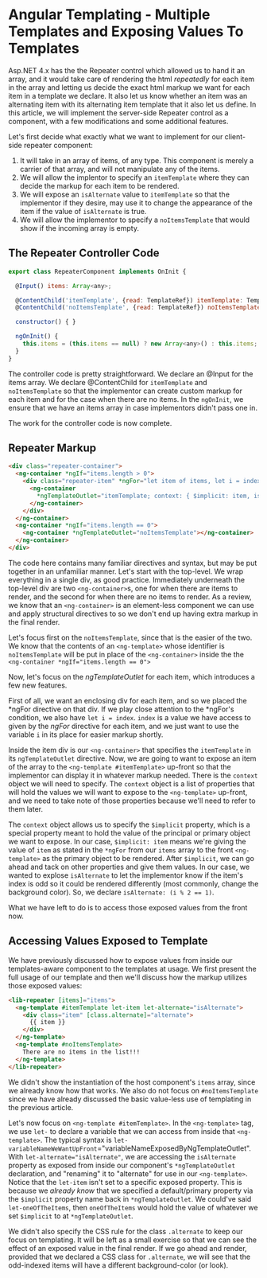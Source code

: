 # Angular Templating - Multiple Templates and Exposing Values To Templates

Asp.NET 4.x has the the Repeater control which allowed us to hand it an array, and it would take care of rendering the html *repeatedly* for each item
in the array and letting us decide the exact html markup we want for each item in a template we declare. It also let us know whether an item was an
alternating item with its alternating item template that it also let us define. In this article, we will implement the server-side Repeater control as
a component, with a few modifications and some additional features.

Let's first decide what exactly what we want to implement for our client-side repeater component:

1. It will take in an array of items, of any type. This component is merely a carrier of that array, and will not manipulate any of the items.
2. We will allow the implentor to specify an `itemTemplate` where they can decide the markup for each item to be rendered.
3. We will expose an `isAlternate` value to `itemTemplate` so that the implementor if they desire, may use it to change the appearance of the item if
the value of `isAlternate` is true.
4. We will allow the implementor to specify a `noItemsTemplate` that would show if the incoming array is empty.

## The Repeater Controller Code

```js
export class RepeaterComponent implements OnInit {

  @Input() items: Array<any>;

  @ContentChild('itemTemplate', {read: TemplateRef}) itemTemplate: TemplateRef<any>;
  @ContentChild('noItemsTemplate', {read: TemplateRef}) noItemsTemplate: TemplateRef<any>;

  constructor() { }

  ngOnInit() {
    this.items = (this.items == null) ? new Array<any>() : this.items;
  }
}

```

The controller code is pretty straightforward. We declare an @Input for the items array. We declare @ContentChild for `itemTemplate` and `noItemsTemplate`
so that the implementor can create custom markup for each item and for the case when there are no items. In the `ngOnInit`, we ensure that we have an
items array in case implementors didn't pass one in.

The work for the controller code is now complete.

## Repeater Markup

```html
<div class="repeater-container">
  <ng-container *ngIf="items.length > 0">
    <div class="repeater-item" *ngFor="let item of items, let i = index">
      <ng-container 
        *ngTemplateOutlet="itemTemplate; context: { $implicit: item, isAlternate: (i % 2 == 1)}">
      </ng-container>
    </div>
  </ng-container>
  <ng-container *ngIf="items.length == 0">
    <ng-container *ngTemplateOutlet="noItemsTemplate"></ng-container>
  </ng-container>
</div>
```

The code here contains many familiar directives and syntax, but may be put together in an unfamiliar manner. Let's start with the top-level. We wrap
everything in a single div, as good practice. Immediately underneath the top-level div are two `<ng-container>`s, one for when there are items to render,
and the second for when there are no items to render. As a review, we know that an `<ng-container>` is an element-less component we can use and apply
structural directives to so we don't end up having extra markup in the final render.

Let's focus first on the `noItemsTemplate`, since that is the easier of the two. We know that the contents of an `<ng-template>` whose identifier is
`noItemsTemplate` will be put in place of the `<ng-container>` inside the the `<ng-container *ngIf="items.length == 0">`

Now, let's focus on the *ngTemplateOutlet* for each item, which introduces a few new features.

First of all, we want an enclosing div for each item, and so we placed the *ngFor directive on that div. If we play close attention to the *ngFor's condition,
we also have `let i = index`. `index` is a value we have access to given by the *ngFor* directive for each item, and we just want to use the variable `i`
in its place for easier markup shortly.

Inside the item div is our `<ng-container>` that specifies the `itemTemplate` in its `ngTemplateOutlet` directive. Now, we are going to want to expose
an item of the array to the `<ng-template #itemTemplate>` up-front so that the implementor can display it in whatever markup needed. There is
the `context` object we will need to specify. The `context` object is a list of properties that will hold the values we will want to expose to the
`<ng-template>` up-front, and we need to take note of those properties because we'll need to refer to them later.

The `context` object allows us to specify the `$implicit` property, which is a special property meant to hold the value of the principal or primary object
we want to expose. In our case, `$implicit: item` means we're giving the value of `item` as stated in the `*ngFor` from our `items` array to the front
`<ng-template>` as the primary object to be rendered. After `$implicit`, we can go ahead and tack on other properties and give them values. In our case, 
we wanted to explose `isAlternate` to let the implementor know if the item's index is odd so it could be rendered differently (most commonly, change the
background color). So, we declare `isAlternate: (i % 2 == 1)`.

What we have left to do is to access those exposed values from the front now.

## Accessing Values Exposed to Template

We have previously discussed how to expose values from inside our templates-aware component to the templates at usage. We first present the full usage
of our template and then we'll discuss how the markup utilizes those exposed values:

```html
<lib-repeater [items]="items">
  <ng-template #itemTemplate let-item let-alternate="isAlternate">
    <div class="item" [class.alternate]="alternate">
      {{ item }}
    </div>
  </ng-template>
  <ng-template #noItemsTemplate>
    There are no items in the list!!!
  </ng-template>
</lib-repeater>
```

We didn't show the instantiation of the host component's `items` array, since we already know how that works. We also do not focus on `#noItemsTemplate`
since we have already discussed the basic value-less use of templating in the previous article.

Let's now focus on `<ng-template #itemTemplate>`. In the `<ng-template>` tag, we use `let-` to declare a variable that we can access from inside
that `<ng-template>`. The typical syntax is `let-variableNameWeWantUpFront`="variableNameExposedByNgTemplateOutlet". With `let-alternate="isAlternate"`,
we are accessing the `isAlternate` property as exposed from inside our component's `*ngTemplateOutlet` declaration, and "renaming" it to "alternate"
for use in our `<ng-template>`. Notice that the `let-item` isn't set to a specific exposed property. This is because we *already know* that we specified
a default/primary property via the `$implicit` property name back in `*ngTemplateOutlet`. We could've said `let-oneOfTheItems`, then `oneOfTheItems`
would hold the value of whatever we set `$implicit` to at `*ngTemplateOutlet`.

We didn't also specify the CSS rule for the class `.alternate` to keep our focus on templating. It will be left as a small exercise so that we can see
the effect of an exposed value in the final render. If we go ahead and render, provided that we declared a CSS class for `.alternate`, we will see that
the odd-indexed items will have a different background-color (or look).
